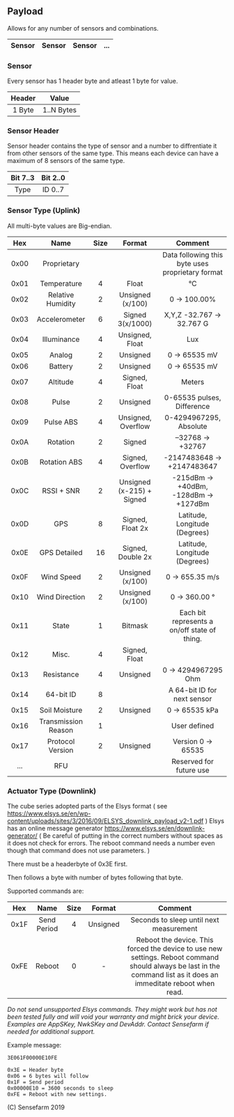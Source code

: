 ## Payload
Allows for any number of sensors and combinations.

| Sensor | Sensor | Sensor |  ...  |
| :----: | :----: | :----: | :---: |


### Sensor 
Every sensor has 1 header byte and atleast 1 byte for value.

| Header  | Value      |
| :-----: | :--------: |
| 1 Byte  | 1..N Bytes |


### Sensor Header
Sensor header contains the type of sensor and a number to diffrentiate it from other sensors of the same type. This means each device can have a maximum of 8 sensors of the same type.

| Bit 7..3 | Bit 2..0   |
| :------: | :--------: |
| Type     | ID 0..7    |


### Sensor Type (Uplink)
All multi-byte values are Big-endian.

| Hex  | Name               | Size | Format              | Comment                   |
| :---:| :---:              |:---: | :---:               | :---:                     |
| 0x00 | Proprietary        |      |                     | Data following this byte uses proprietary format |
| 0x01 | Temperature        | 4    | Float               |  &deg;C |
| 0x02 | Relative Humidity  | 2    | Unsigned (x/100)    | 0 -> 100.00%               |
| 0x03 | Accelerometer      | 6    | Signed 3(x/1000)    | X,Y,Z -32.767 -> 32.767 G |  
| 0x04 | Illuminance        | 4    | Unsigned, Float     | Lux                       |
| 0x05 | Analog             | 2    | Unsigned            | 0 -> 65535 mV             |
| 0x06 | Battery            | 2    | Unsigned            | 0 -> 65535 mV             |
| 0x07 | Altitude           | 4    | Signed, Float       | Meters                    |
| 0x08 | Pulse              | 2    | Unsigned            | 0-65535 pulses, Difference        |
| 0x09 | Pulse ABS          | 4    | Unsigned, Overflow  | 0-4294967295, Absolute  |
| 0x0A | Rotation           | 2    | Signed              |  –32768 -> +32767         |
| 0x0B | Rotation ABS       | 4    | Signed, Overflow    | -2147483648 -> +2147483647 |
| 0x0C | RSSI + SNR         | 2    | Unsigned (x-215) +  Signed | -215dBm -> +40dBm, -128dBm -> +127dBm |
| 0x0D | GPS                | 8    | Signed, Float 2x    | Latitude, Longitude (Degrees) |
| 0x0E | GPS Detailed       | 16   | Signed, Double 2x   | Latitude, Longitude (Degrees) |
| 0x0F | Wind Speed         | 2    | Unsigned (x/100)    | 0 -> 655.35 m/s |
| 0x10 | Wind Direction     | 2    | Unsigned (x/100)    | 0 -> 360.00 &deg; |
| 0x11 | State              | 1    | Bitmask             | Each bit represents a on/off state of thing. |
| 0x12 | Misc.              | 4    | Signed, Float       |                           |
| 0x13 | Resistance         | 4    | Unsigned            | 0 -> 4294967295 Ohm       |
| 0x14 | 64-bit ID          | 8    |                     | A 64-bit ID for next sensor |
| 0x15 | Soil Moisture      | 2    | Unsigned            | 0 -> 65535 kPa |
| 0x16 | Transmission Reason | 1   |                     | User defined |
| 0x17 | Protocol Version   | 2    | Unsigned            | Version 0 -> 65535 |
| ...  | RFU                |      |                     | Reserved for future use   |


### Actuator Type (Downlink)
The cube series adopted parts of the Elsys format ( see https://www.elsys.se/en/wp-content/uploads/sites/3/2016/09/ELSYS_downlink_payload_v2-1.pdf ) 
Elsys has an online message generator
https://www.elsys.se/en/downlink-generator/ ( Be careful of putting in the correct numbers without spaces as it does not check for errors. The reboot command needs a number even though that command does not use parameters. )

There must be a headerbyte of 0x3E first.

Then follows a byte with number of bytes following that byte. 

Supported commands are:

| Hex  | Name               | Size | Format              | Comment                   |
| :---:| :---:              |:---: | :---:               | :---:                     |
| 0x1F | Send Period        | 4    | Unsigned            | Seconds to sleep until next measurement |
| 0xFE | Reboot             | 0    | -                   | Reboot the device. This forced the device to use new settings. Reboot command should always be last in the command list as it does an immeditate reboot when read. |

_Do not send unsupported Elsys commands. They might work but has not been tested fully and will void your warranty and might brick your device. Examples are AppSKey, NwkSKey and DevAddr. Contact Sensefarm if needed for additional support._

Example message:
```
3E061F00000E10FE 

0x3E = Header byte
0x06 = 6 bytes will follow
0x1F = Send period
0x00000E10 = 3600 seconds to sleep
0xFE = Reboot with new settings.

```

(C) Sensefarm 2019
